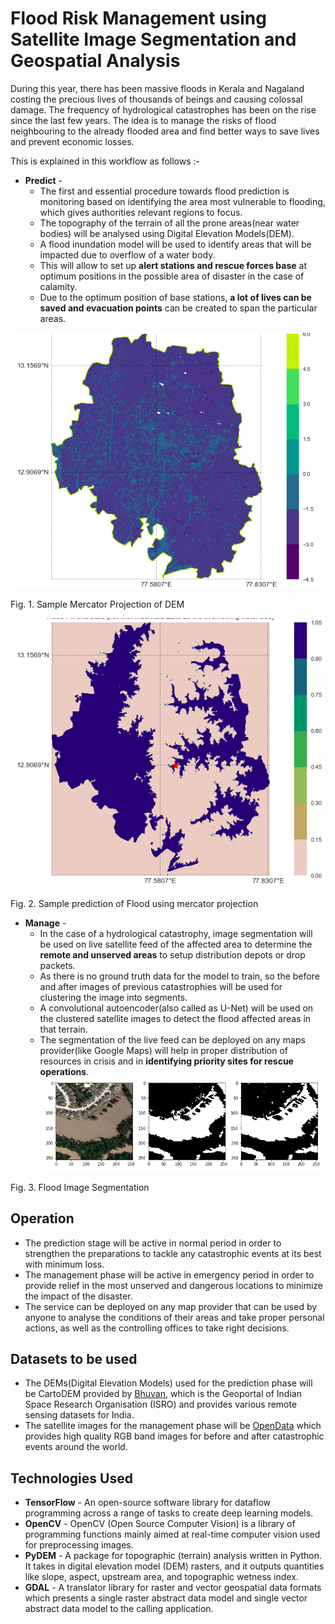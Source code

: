 # Flood Risk Management using Satellite Image Segmentation and Geospatial Analysis

During this year, there has been massive floods in Kerala and Nagaland costing the precious lives of thousands of beings and causing colossal damage. The frequency of hydrological catastrophes has been on the rise since the last few years. The idea is to manage the risks of flood neighbouring to the already flooded area and find better ways to save lives and prevent economic losses.

This is explained in this workflow as follows :-

- **Predict** -  
    * The first and essential procedure towards flood prediction is monitoring based on identifying the area most vulnerable to flooding, which    gives authorities relevant regions to focus.
    * The topography of the terrain of all the prone areas(near water bodies) will be analysed using Digital Elevation Models(DEM).
    * A flood inundation model will be used to identify areas that will be impacted due to overflow of a water body.
    * This will allow to set up **alert stations and rescue forces base** at optimum positions in the possible area of disaster in the case of calamity.
    * Due to the optimum position of base stations, **a lot of lives can be saved and evacuation points** can be created to span the particular areas.
    
![Mercator Projection of DEM](https://github.com/kumar1202/code.fun.do/blob/master/predict/merc_projection.png "Mercator Projection of DEM")

 Fig. 1. Sample Mercator Projection of DEM
 
 ![Flood Prediction](https://github.com/kumar1202/code.fun.do/blob/master/predict/flood_prediction.png "Flood Prediction")
 
 Fig. 2. Sample prediction of Flood using mercator projection


- **Manage** - 
    *  In the case of a hydrological catastrophy, image segmentation will be used on live satellite feed of the affected area to determine the **remote and unserved areas** to setup distribution depots or drop packets.
    *  As there is no ground truth data for the model to train, so the before and after images of previous catastrophies will be used for clustering the image into segments.
    *  A convolutional autoencoder(also called as U-Net) will be used on the clustered satellite images to detect the flood affected areas in that terrain.
    *  The segmentation of the live feed can be deployed on any maps provider(like Google Maps) will help in proper distribution of resources in crisis and in **identifying priority sites for rescue operations**.
![Flood Image Segmentation](https://github.com/kumar1202/code.fun.do/blob/master/manage/satellite_image_segmentation.png "Flood Image Segmentation")

Fig. 3. Flood Image Segmentation 

## Operation

* The prediction stage will be active in normal period in order to strengthen the preparations to tackle any catastrophic events at its best with minimum loss.
* The management phase will be active in emergency period in order to provide relief in the most unserved and dangerous locations to minimize the impact of the disaster.
* The service can be deployed on any map provider that can be used by anyone to analyse the conditions of their areas and take proper personal actions, as well as the controlling offices to take right decisions.

## Datasets to be used

*  The DEMs(Digital Elevation Models) used for the prediction phase will be  CartoDEM provided by [Bhuvan](http://bhuvan.nrsc.gov.in/data/download/index.php), which is the Geoportal of Indian Space Research Organisation (ISRO) and provides various remote sensing datasets for India.
*  The satellite images for the management phase will be [OpenData](https://www.digitalglobe.com/opendata) which provides high quality RGB band images for before and after catastrophic events around the world.

## Technologies Used

- **TensorFlow** - An open-source software library for dataflow programming across a range of tasks to create deep learning models.
- **OpenCV** - OpenCV (Open Source Computer Vision) is a library of programming functions mainly aimed at real-time computer vision used for preprocessing images.
- **PyDEM** -  A package for topographic (terrain) analysis written in Python. It takes in digital elevation model (DEM) rasters, and it outputs quantities like slope, aspect, upstream area, and topographic wetness index.
- **GDAL** - A translator library for raster and vector geospatial data formats which  presents a single raster abstract data model and single vector abstract data model to the calling application.
